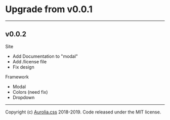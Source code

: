 # Upgrade from v0.0.1

<hr />

## v0.0.2

Site

+ Add Documentation to "modal"
+ Add /license file
+ Fix design

Framework
+ Modal
+ Colors (need fix)
+ Dropdown

<hr />

Copyright (c) <a href="https://aurolia-css.github.io">Aurolia.css</a> 2018-2019. Code released under the MIT license.
